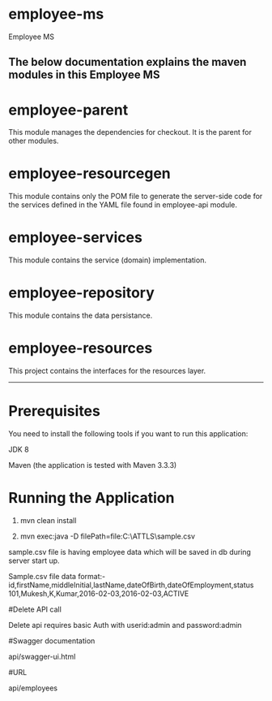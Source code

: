 # employee-ms
Employee MS

The below documentation explains the maven modules in this Employee MS
-------------------------------------------------------------------------------
# employee-parent
This module manages the dependencies for checkout. It is the parent for other modules.
# employee-resourcegen
This module contains only the POM file to generate the server-side code for the services 
defined in the YAML file found in employee-api module.
# employee-services
This module contains the service (domain) implementation.
# employee-repository
This module contains the data persistance.
# employee-resources
This project contains the interfaces for the resources layer.




-----------------------------------------------------------------------------------------


# Prerequisites
You need to install the following tools if you want to run this application:

  JDK 8
  
  Maven (the application is tested with Maven 3.3.3)

# Running the Application

  1. mvn clean install
  
  2. mvn exec:java -D filePath=file:C:\ATTLS\sample.csv
  
sample.csv file is having employee data which will be saved in db during server start up.

 Sample.csv file data format:-
id,firstName,middleInitial,lastName,dateOfBirth,dateOfEmployment,status
101,Mukesh,K,Kumar,2016-02-03,2016-02-03,ACTIVE


#Delete API call

Delete api requires basic Auth with userid:admin and password:admin

#Swagger documentation 

api/swagger-ui.html

#URL

api/employees




